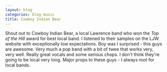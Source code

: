 ```yaml
---
layout: blog
categories: blog music
title: Cowboy Indian Bear
---
```

Shout out to Cowboy Indian Bear, a local Lawrence band who won the *Top
of the Hill* award for best local band.  I listened to their samples on
the LJW website with exceptionally low expectations.  Boy was I
surprised - this guys are awesome.  Very much a pop band with a bit of
twee that works very, very well.  Really great vocals and some serious
chops.  I don't think they're going to be local very long.  Major
props to these guys - I always root for local bands. 
